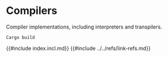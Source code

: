 # Compilers

Compiler implementations, including interpreters and transpilers.

`Cargo build`

{{#include index.incl.md}}
{{#include ../../refs/link-refs.md}}
